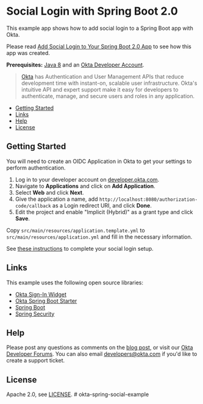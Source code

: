 # Social Login with Spring Boot 2.0
 
This example app shows how to add social login to a Spring Boot app with Okta.

Please read [Add Social Login to Your Spring Boot 2.0 App](https://developer.okta.com/blog/2018/07/24/social-spring-boot) to see how this app was created.

**Prerequisites:** [Java 8](http://www.oracle.com/technetwork/java/javase/downloads/jdk8-downloads-2133151.html) and an [Okta Developer Account](https://developer.okta.com).

> [Okta](https://developer.okta.com/) has Authentication and User Management APIs that reduce development time with instant-on, scalable user infrastructure. Okta's intuitive API and expert support make it easy for developers to authenticate, manage, and secure users and roles in any application.

* [Getting Started](#getting-started)
* [Links](#links)
* [Help](#help)
* [License](#license)

## Getting Started

You will need to create an OIDC Application in Okta to get your settings to perform authentication. 

1. Log in to your developer account on [developer.okta.com](https://developer.okta.com).
2. Navigate to **Applications** and click on **Add Application**.
3. Select **Web** and click **Next**. 
4. Give the application a name, add `http://localhost:8080/authorization-code/callback` as a Login redirect URI, and click **Done**.
5. Edit the project and enable "Implicit (Hybrid)" as a grant type and click **Save**.

Copy `src/main/resources/application.template.yml` to `src/main/resources/application.yml` and fill in the necessary information.

See [these instructions](https://developer.okta.com/blog/2018/07/24/social-spring-boot#configure-google-and-facebook-for-social-login-in-your-spring-boot-app) to complete your social login setup.

## Links

This example uses the following open source libraries:

* [Okta Sign-In Widget](https://github.com/okta/okta-signin-widget)
* [Okta Spring Boot Starter](https://github.com/okta/okta-spring-boot)
* [Spring Boot](https://spring.io/projects/spring-boot)
* [Spring Security](https://spring.io/projects/spring-security)

## Help

Please post any questions as comments on the [blog post](https://developer.okta.com/blog/2018/07/24/social-spring-boot), or visit our [Okta Developer Forums](https://devforum.okta.com/). You can also email developers@okta.com if you'd like to create a support ticket.

## License

Apache 2.0, see [LICENSE](LICENSE).
#   o k t a - s p r i n g - s o c i a l - e x a m p l e  
 